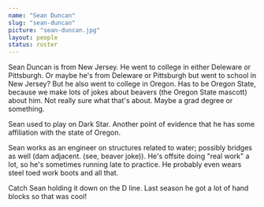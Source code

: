 ```yaml
---
name: "Sean Duncan"
slug: "sean-duncan"
picture: "sean-duncan.jpg"
layout: people
status: roster
---
```


Sean Duncan is from New Jersey. He went to college in either Deleware or
Pittsburgh. Or maybe he's from Deleware or Pittsburgh but went to school in
New Jersey? But he also went to college in Oregon. Has to be Oregon State, because
we make lots of jokes about beavers (the Oregon State mascott) about him. Not
really sure what that's about. Maybe a grad degree or something.

Sean used to play on Dark Star. Another point of evidence that he has some
affiliation with the state of Oregon.

Sean works as an engineer on structures related to water; possibly bridges
as well (dam adjacent. (see, beaver joke)). He's offsite doing "real
work" a lot, so he's sometimes running late to practice. He probably even wears
steel toed work boots and all that.

Catch Sean holding it down on the D line. Last season he got a lot of
hand blocks so that was cool!
